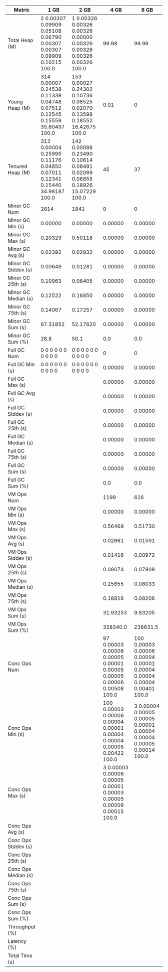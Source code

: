 | Metric | 1 GB | 2 GB | 4 GB | 8 GB |
|------|----|----|----|----|
| Total Heap (M) | 2	0.00307	0.09909	0.05108	0.06790	0.00307	0.00307	0.09909	0.10215	100.0 | 1	0.00326	0.00326	0.00326	0.00000	0.00326	0.00326	0.00326	0.00326	100.0 | 99.98 | 99.99 |
| Young Heap (M) | 314	0.00007	0.24538	0.11339	0.04748	0.07512	0.12545	0.15559	35.60497	100.0 | 153	0.00027	0.24302	0.10736	0.08525	0.02070	0.13598	0.18552	16.42675	100.0 | 0.01 | 0 |
| Tenured Heap (M) | 313	0.00004	0.25995	0.11176	0.04850	0.07011	0.12341	0.15440	34.98187	100.0 | 142	0.00088	0.23490	0.10614	0.08491	0.02069	0.06855	0.18926	15.07229	100.0 | 45 | 37 |
| Minor GC Num | 2814 | 1841 | 0 | 0 |
| Minor GC Min (s) | 0.00000 | 0.00000 | 0.00000 | 0.00000 |
| Minor GC Max (s) | 0.20329 | 0.50118 | 0.00000 | 0.00000 |
| Minor GC Avg (s) | 0.02392 | 0.02832 | 0.00000 | 0.00000 |
| Minor GC Stddev (s) | 0.00649 | 0.01281 | 0.00000 | 0.00000 |
| Minor GC 25th (s) | 0.10963 | 0.08405 | 0.00000 | 0.00000 |
| Minor GC Median (s) | 0.12522 | 0.16850 | 0.00000 | 0.00000 |
| Minor GC 75th (s) | 0.14067 | 0.17257 | 0.00000 | 0.00000 |
| Minor GC Sum (s) | 67.31852 | 52.17620 | 0.00000 | 0.00000 |
| Minor GC Sum (%) | 28.8 | 50.1 | 0.0 | 0.0 |
| Full GC Num | 0	0	0	0	0	0	0	0	0	0 | 0	0	0	0	0	0	0	0	0	0 | 0 | 0 |
| Full GC Min (s) | 0	0	0	0	0	0	0	0	0	0 | 0	0	0	0	0	0	0	0	0	0 | 0.00000 | 0.00000 |
| Full GC Max (s) |  |  | 0.00000 | 0.00000 |
| Full GC Avg (s) |  |  | 0.00000 | 0.00000 |
| Full GC Stddev (s) |  |  | 0.00000 | 0.00000 |
| Full GC 25th (s) |  |  | 0.00000 | 0.00000 |
| Full GC Median (s) |  |  | 0.00000 | 0.00000 |
| Full GC 75th (s) |  |  | 0.00000 | 0.00000 |
| Full GC Sum (s) |  |  | 0.00000 | 0.00000 |
| Full GC Sum (%) |  |  | 0.0 | 0.0 |
| VM Ops Num |  |  | 1199 | 616 |
| VM Ops Min (s) |  |  | 0.00000 | 0.00000 |
| VM Ops Max (s) |  |  | 0.56469 | 0.51730 |
| VM Ops Avg (s) |  |  | 0.02661 | 0.01591 |
| VM Ops Stddev (s) |  |  | 0.01416 | 0.00972 |
| VM Ops 25th (s) |  |  | 0.08074 | 0.07908 |
| VM Ops Median (s) |  |  | 0.15655 | 0.08033 |
| VM Ops 75th (s) |  |  | 0.18816 | 0.08206 |
| VM Ops Sum (s) |  |  | 31.93253 | 9.83205 |
| VM Ops Sum (%) |  |  | 338340.0 | 236631.5 |
| Conc Ops Num |  |  | 97	0.00003	0.00008	0.00005	0.00001	0.00005	0.00005	0.00006	0.00508	100.0 | 100	0.00003	0.00006	0.00004	0.00001	0.00004	0.00004	0.00004	0.00401	100.0 |
| Conc Ops Min (s) |  |  | 100	0.00003	0.00006	0.00004	0.00001	0.00004	0.00004	0.00005	0.00422	100.0 | 3	0.00004	0.00005	0.00005	0.00001	0.00004	0.00004	0.00005	0.00014	100.0 |
| Conc Ops Max (s) |  |  | 3	0.00003	0.00006	0.00005	0.00001	0.00003	0.00005	0.00006	0.00015	100.0 |  |
| Conc Ops Avg (s) |  |  |  |  |
| Conc Ops Stddev (s) |  |  |  |  |
| Conc Ops 25th (s) |  |  |  |  |
| Conc Ops Median (s) |  |  |  |  |
| Conc Ops 75th (s) |  |  |  |  |
| Conc Ops Sum (s) |  |  |  |  |
| Conc Ops Sum (%) |  |  |  |  |
| Throughput (%) |  |  |  |  |
| Latency (%) |  |  |  |  |
| Total Time (s) |  |  |  |  |
